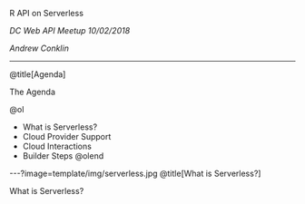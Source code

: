 <link rel="stylesheet" href="https://use.fontawesome.com/releases/v5.3.1/css/all.css" integrity="sha384-mzrmE5qonljUremFsqc01SB46JvROS7bZs3IO2EmfFsd15uHvIt+Y8vEf7N7fWAU" crossorigin="anonymous">

R API on Serverless  

_DC Web API Meetup 10/02/2018_   

_Andrew Conklin_

---
@title[Agenda]

The Agenda

@ol
- What is Serverless?
- Cloud Provider Support
- Cloud Interactions
- Builder Steps
@olend

---?image=template/img/serverless.jpg
@title[What is Serverless?]

What is Serverless?
